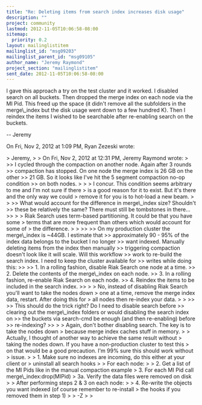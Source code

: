 ```yaml
---
title: "Re: Deleting items from search index increases disk usage"
description: ""
project: community
lastmod: 2012-11-05T10:06:58-08:00
sitemap:
  priority: 0.2
layout: mailinglistitem
mailinglist_id: "msg09203"
mailinglist_parent_id: "msg09105"
author_name: "Jeremy Raymond"
project_section: "mailinglistitem"
sent_date: 2012-11-05T10:06:58-08:00
---
```



I gave this approach a try on the test cluster and it worked. I disabled
search on all buckets. Then dropped the merge index on each node via the MI
Pid. This freed up the space (it didn't remove all the subfolders in the
merge\\_index but the disk usage went down to a few hundred K). Then I
reindex the items I wished to be searchable after re-enabling search on the
buckets.

--
Jeremy


On Fri, Nov 2, 2012 at 1:09 PM, Ryan Zezeski  wrote:

&gt; Jeremy,
&gt;
&gt; On Fri, Nov 2, 2012 at 12:31 PM, Jeremy Raymond wrote:
&gt;
&gt;&gt; I cycled through the compaction on another node. Again after 3 rounds
&gt;&gt; compaction has stopped. On one node the merge index is 26 GB on the other
&gt;&gt; 21 GB. So it looks like I've hit the 5 segment compaction no-op condition
&gt;&gt; on both nodes.
&gt;
&gt;
&gt; I concur. This condition seems arbitrary to me and I'm not sure if there
&gt; is a good reason for it to exist. But it's there and the only way we could
&gt; remove it for you is to hot-load a new beam.
&gt;
&gt;
&gt;&gt; What would account for the difference in merge\\_index size? Shouldn't
&gt;&gt; these be relatively the same? There must still be tombstones in there...
&gt;&gt;
&gt;
&gt; Riak Search uses term-based partitioning. It could be that you have some
&gt; terms that are more frequent than others which would account for some of
&gt; the difference.
&gt;
&gt;
&gt;&gt;
&gt;&gt; On my production cluster the merge\\_index is ~44GB. I estimate that
&gt;&gt; approximately 90 - 95% of the index data belongs to the bucket I no longer
&gt;&gt; want indexed. Manually deleting items from the index then manually
&gt;&gt; triggering compaction doesn't look like it will scale. Will this workflow
&gt;&gt; work to re-build the search index. I need to keep the cluster available for
&gt;&gt; writes while doing this:
&gt;&gt;
&gt;&gt; 1. In a rolling fashion, disable Riak Search one node at a time.
&gt;&gt; 2. Delete the contents of the merge\\_index on each node.
&gt;&gt; 3. In a rolling fashion, re-enable Riak Search on each node.
&gt;&gt; 4. Reindex the items to be included in the search index.
&gt;&gt;
&gt;
&gt; No, instead of disabling Riak Search you'll want to take the nodes down
&gt; one at a time, remove the merge index data, restart. After doing this for
&gt; all nodes then re-index your data.
&gt;
&gt;
&gt;&gt;
&gt;&gt; This should do the trick right? Do I need to disable search before
&gt;&gt; clearing out the merge\\_index folders or would disabling the search index on
&gt;&gt; the buckets via search-cmd be enough (and then re-enabling) before
&gt;&gt; re-indexing?
&gt;&gt;
&gt;
&gt; Again, don't bother disabling search. The key is to take the nodes down
&gt; because merge index caches stuff in memory.
&gt;
&gt; Actually, I thought of another way to achieve the same result without
&gt; taking the nodes down. If you have a non-production cluster to test this
&gt; on that would be a good precaution. I'm 99% sure this should work without
&gt; issue.
&gt;
&gt; 1. Make sure no indexes are incoming, do this either at your client or
&gt; uninstall all search hooks
&gt;
&gt; For each node:
&gt;
&gt; 2. Get a list of the MI Pids like in the manual compaction example
&gt; 3. For each MI Pid call merge\\_index:drop(MIPid)
&gt; 3a. Verify the data files were removed on disk
&gt;
&gt; After performing steps 2 & 3 on each node:
&gt;
&gt; 4. Re-write the objects you want indexed (of course remember to re-install
&gt; the hooks if you removed them in step 1)
&gt;
&gt; -Z
&gt;
&gt;
